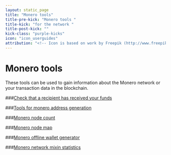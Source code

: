 ```yaml
---
layout: static_page
title: "Monero tools"
title-pre-kick: "Monero tools "
title-kick: "for the network "
title-post-kick: ""
kick-class: "purple-kicks"
icon: "icon_userguides"
attribution: "<!-- Icon is based on work by Freepik (http://www.freepik.com) and is licensed under Creative Commons BY 3.0 -->"
---
```

# Monero tools

These tools can be used to gain information about the Monero network or your transaction data in the blockchain. 

###[Check that a recipient has received your funds](http://xmrtests.llcoins.net/checktx.html)

###[Tools for monero address generation](https://xmr.llcoins.net/)

###[Monero node count](http://moneronodes.i2p.xyz/)

###[Monero node map](https://monerohash.com/nodes-distribution.html)

###[Monero offline wallet generator](http://moneroaddress.org/)

###[Monero network mixin statistics](http://moneroblocks.info/stats)
